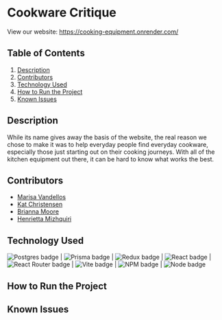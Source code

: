 # Cookware Critique  
View our website: https://cooking-equipment.onrender.com/  

## Table of Contents 
1. [Description](https://github.com/muabria/Capstone/tree/readme?tab=readme-ov-file#description)  
2. [Contributors](https://github.com/muabria/Capstone/tree/readme?tab=readme-ov-file#contributors)  
3. [Technology Used](https://github.com/muabria/Capstone/tree/readme?tab=readme-ov-file#technology-used)  
4. [How to Run the Project](https://github.com/muabria/Capstone/tree/readme?tab=readme-ov-file#how-to-run-the-project)  
5. [Known Issues](https://github.com/muabria/Capstone/tree/readme?tab=readme-ov-file#known-issues)  

## Description  
While its name gives away the basis of the website, the real reason we chose to make it was to help everyday people find everyday cookware, especially those just starting out on their cooking journeys. With all of the kitchen equipment out there, it can be hard to know what works the best.

## Contributors
- [Marisa Vandellos](https://github.com/mvandell)
- [Kat Christensen](https://github.com/katc336)
- [Brianna Moore](https://github.com/muabria)
- [Henrietta Mizhquiri](https://github.com/mizhenn)

## Technology Used
![Postgres badge](https://img.shields.io/badge/PostgreSQL-316192?style=for-the-badge&logo=postgresql&logoColor=white) | ![Prisma badge](https://img.shields.io/badge/Prisma-3982CE?style=for-the-badge&logo=Prisma&logoColor=white) | ![Redux badge](https://img.shields.io/badge/Redux-593D88?style=for-the-badge&logo=redux&logoColor=white) | ![React badge](https://img.shields.io/badge/React-20232A?style=for-the-badge&logo=react&logoColor=61DAFB) | ![React Router badge](https://img.shields.io/badge/React_Router-CA4245?style=for-the-badge&logo=react-router&logoColor=white) | ![Vite badge](https://img.shields.io/badge/Vite-B73BFE?style=for-the-badge&logo=vite&logoColor=FFD62E) | ![NPM badge](https://img.shields.io/badge/npm-CB3837?style=for-the-badge&logo=npm&logoColor=white) | ![Node badge](https://img.shields.io/badge/Node%20js-339933?style=for-the-badge&logo=nodedotjs&logoColor=white)

## How to Run the Project


## Known Issues

